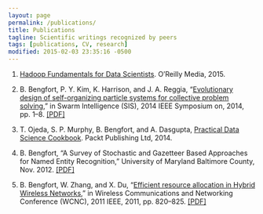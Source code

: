 ```yaml
---
layout: page
permalink: /publications/
title: Publications
tagline: Scientific writings recognized by peers
tags: [publications, CV, research]
modified: 2015-02-03 23:35:16 -0500
---
```


1. [Hadoop Fundamentals for Data Scientists](http://shop.oreilly.com/product/0636920035183.do). O’Reilly Media, 2015.

2. B. Bengfort, P. Y. Kim, K. Harrison, and J. A. Reggia, “[Evolutionary design of self-organizing particle systems for collective problem solving](http://ieeexplore.ieee.org/xpl/articleDetails.jsp?arnumber=7011790&punumber%3D6999010%26sortType%3Dasc_p_Sequence%26filter%3DAND%28p_IS_Number%3A7011763%29%26pageNumber%3D2),” in Swarm Intelligence (SIS), 2014 IEEE Symposium on, 2014, pp. 1–8. [[PDF]](/papers/evolutionary-design-swarms.pdf)

3. T. Ojeda, S. P. Murphy, B. Bengfort, and A. Dasgupta, [Practical Data Science Cookbook](https://www.packtpub.com/big-data-and-business-intelligence/practical-data-science-cookbook). Packt Publishing Ltd, 2014.

4. B. Bengfort, “A Survey of Stochastic and Gazetteer Based Approaches for Named Entity Recognition,” University of Maryland Baltimore County, Nov. 2012. [[PDF]](/papers/survey-ner.pdf)

5. B. Bengfort, W. Zhang, and X. Du, “[Efficient resource allocation in Hybrid Wireless Networks](http://ieeexplore.ieee.org/xpl/login.jsp?tp=&arnumber=5779238&url=http%3A%2F%2Fieeexplore.ieee.org%2Fxpls%2Fabs_all.jsp%3Farnumber%3D5779238),” in Wireless Communications and Networking Conference (WCNC), 2011 IEEE, 2011, pp. 820–825. [[PDF]](/papers/efficient-resource-allocation.pdf)
